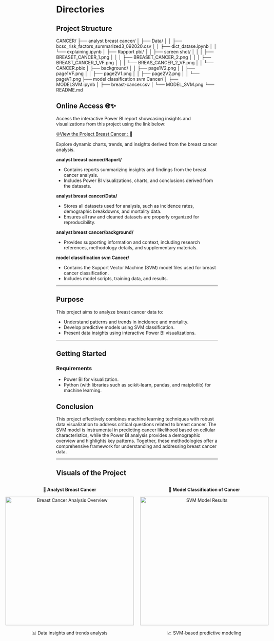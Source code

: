 
# Directories
## Project Structure
CANCER/
├── analyst breast cancer/
│   ├── Data/
│   │   ├── bcsc_risk_factors_summarized3_092020.csv
│   │   ├── dict_datase.ipynb
│   │   └── explaining.ipynb
│   ├── Rapport pbi/
│   │   ├── screen shot/
│   │   │   ├── BREASET_CANCER_1.png
│   │   │   ├── BREASET_CANCER_2.png
│   │   │   ├── BREAST_CANCER_1_VF.png
│   │   │   └── BREAS_CANCER_2_VF.png
│   │   └── CANCER.pbix
│   ├── background/
│   │   ├── page1V2.png
│   │   ├── page1VF.png
│   │   ├── page2V1.png
│   │   ├── page2V2.png
│   │   └── pageV1.png
├── model classification svm Cancer/
│   ├── MODELSVM.ipynb
│   ├── breast-cancer.csv
│   └── MODEL_SVM.png
└── README.md

## Online Access 🌐✨

Access the interactive Power BI report showcasing insights and visualizations from this project using the link below:

[🌐View the Project Breast Cancer  : ](https://app.powerbi.com/view?r=eyJrIjoiOGJmMTU5YjktNDM2OC00OGQyLWE3M2QtZWFkYTJmZDc1YTkxIiwidCI6IjFjOTU3MTRkLTczMWEtNDVmZS04YjY2LWMwNTI2MmY4OGZjZSJ9&pageName=00ee168f23893fd11308) 🌟

Explore dynamic charts, trends, and insights derived from the breast cancer analysis.

 **analyst breast cancer/Raport/**

   - Contains reports summarizing insights and findings from the breast cancer analysis.
   - Includes Power BI visualizations, charts, and conclusions derived from the datasets.

 **analyst breast cancer/Data/**

   - Stores all datasets used for analysis, such as incidence rates, demographic breakdowns, and mortality data.
   - Ensures all raw and cleaned datasets are properly organized for reproducibility.

 **analyst breast cancer/background/**

   - Provides supporting information and context, including research references, methodology details, and supplementary materials.

 **model classification svm Cancer/**

   - Contains the Support Vector Machine (SVM) model files used for breast cancer classification.
   - Includes model scripts, training data, and results.

---

## Purpose

This project aims to analyze breast cancer data to:

- Understand patterns and trends in incidence and mortality.
- Develop predictive models using SVM classification.
- Present data insights using interactive Power BI visualizations.

---

## Getting Started

### Requirements

- Power BI for visualization.
- Python (with libraries such as scikit-learn, pandas, and matplotlib) for machine learning.


## Conclusion

This project effectively combines machine learning techniques with robust data visualization to address critical questions related to breast cancer. The SVM model is instrumental in predicting cancer likelihood based on cellular characteristics, while the Power BI analysis provides a demographic overview and highlights key patterns. Together, these methodologies offer a comprehensive framework for understanding and addressing breast cancer data.

---

## Visuals of the Project
<div style="display: flex; justify-content: center; align-items: center; gap: 0px;">

  <div style="text-align: center; margin-right: 10px;">
    <p><strong>🔬 Analyst Breast Cancer</strong></p>
    <img src="https://raw.githubusercontent.com/SANBATI-YAHYA/Breast-Cancer/main/BREASET_CANCER_1.png" alt="Breast Cancer Analysis Overview" width="400">
    <p>📊 Data insights and trends analysis</p>
  </div>

  <div style="text-align: center; margin-left: 10px;">
    <p><strong>🤖 Model Classification of Cancer</strong></p>
    <img src="https://raw.githubusercontent.com/SANBATI-YAHYA/Breast-Cancer/main/MODEL_SVM.png" alt="SVM Model Results" width="400">
    <p>📈 SVM-based predictive modeling</p>
  </div>

</div>



